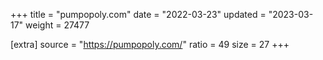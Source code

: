 +++
title = "pumpopoly.com"
date = "2022-03-23"
updated = "2023-03-17"
weight = 27477

[extra]
source = "https://pumpopoly.com/"
ratio = 49
size = 27
+++
